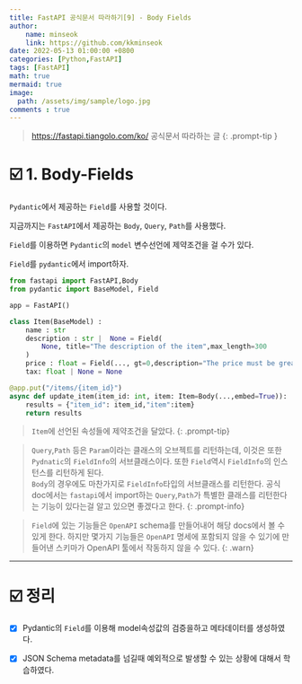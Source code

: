```yaml
---
title: FastAPI 공식문서 따라하기[9] - Body Fields
author: 
    name: minseok
    link: https://github.com/kkminseok
date: 2022-05-13 01:00:00 +0800
categories: [Python,FastAPI]
tags: [FastAPI]
math: true
mermaid: true
image: 
  path: /assets/img/sample/logo.jpg
comments : true
---
```



> <https://fastapi.tiangolo.com/ko/> 공식문서 따라하는 글
{: .prompt-tip }

# ☑️ 1. Body-Fields

`Pydantic`에서 제공하는 `Field`를 사용할 것이다.

지금까지는 `FastAPI`에서 제공하는 `Body`, `Query`, `Path`를 사용했다.

`Field`를 이용하면 `Pydantic`의 `model` 변수선언에 제약조건을 걸 수가 있다.

`Field`를 `pydantic`에서 import하자.

```python
from fastapi import FastAPI,Body
from pydantic import BaseModel, Field

app = FastAPI()

class Item(BaseModel) :
    name : str
    description : str |  None = Field(
        None, title="The description of the item",max_length=300
    )
    price : float = Field(..., gt=0,description="The price must be greater than zero")
    tax: float | None = None

@app.put("/items/{item_id}")
async def update_item(item_id: int, item: Item=Body(...,embed=True)):
    results = {"item_id": item_id,"item":item}
    return results

```
> `Item`에 선언된 속성들에 제약조건을 달았다.
{: .prompt-tip}

> `Query`,`Path` 등은 `Param`이라는 클래스의 오브젝트를 리턴하는데, 이것은 또한 `Pydnatic`의 `FieldInfo`의 서브클래스이다. 또한 `Field`역시 `FieldInfo`의 인스턴스를 리턴하게 된다.<br>`Body`의 경우에도 마찬가지로 `FieldInfo`타입의 서브클래스를 리턴한다. 공식doc에서는 `fastapi`에서 import하는 `Query`,`Path`가 특별한 클래스를 리턴한다는 기능이 있다는걸 알고 있으면 좋겠다고 한다.
{: .prompt-info}

> `Field`에 있는 기능들은 `OpenAPI` schema를 만들어내어 해당 docs에서 볼 수 있게 한다. 하지만 몇가지 기능들은 `OpenAPI` 명세에 포함되지 않을 수 있기에 만들어낸 스키마가 OpenAPI 툴에서 작동하지 않을 수 있다.
{: .warn}

------

# ☑️ 정리

- [x] Pydantic의 `Field`를 이용해 model속성값의 검증을하고 메타데이터를 생성하였다.
- [x] JSON Schema metadata를 넘길때 예외적으로 발생할 수 있는 상황에 대해서 학습하였다.
   